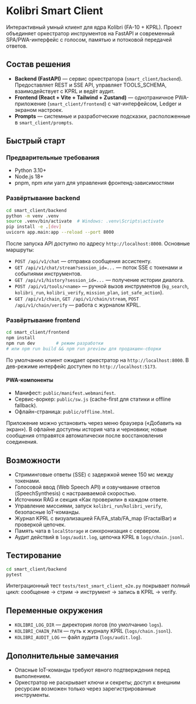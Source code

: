 # Kolibri Smart Client

Интерактивный умный клиент для ядра Kolibri (FA-10 + KPRL). Проект объединяет оркестратор инструментов на FastAPI и современный SPA/PWA-интерфейс с голосом, памятью и потоковой передачей ответов.

## Состав решения

- **Backend (FastAPI)** — сервис оркестратора (`smart_client/backend`). Предоставляет REST и SSE API, управляет TOOLS_SCHEMA, взаимодействует с KPRL и ведёт аудит.
- **Frontend (React + Vite + Tailwind + Zustand)** — однотраничное PWA-приложение (`smart_client/frontend`) с чат-интерфейсом, Ledger и экраном настроек.
- **Prompts** — системные и разработческие подсказки, расположенные в `smart_client/prompts`.

## Быстрый старт

### Предварительные требования

- Python 3.10+
- Node.js 18+
- pnpm, npm или yarn для управления фронтенд-зависимостями

### Развёртывание backend

```bash
cd smart_client/backend
python -m venv .venv
source .venv/bin/activate  # Windows: .venv\Scripts\activate
pip install -e .[dev]
uvicorn app.main:app --reload --port 8000
```

После запуска API доступно по адресу `http://localhost:8000`. Основные маршруты:

- `POST /api/v1/chat` — отправка сообщения ассистенту.
- `GET /api/v1/chat/stream?session_id=...` — поток SSE с токенами и событиями инструментов.
- `GET /api/v1/history?session_id=...` — получение истории диалога.
- `POST /api/v1/tools/<name>` — ручной вызов инструментов (`kg_search`, `kolibri_run`, `kolibri_verify`, `mission_plan`, `iot_safe_action`).
- `GET /api/v1/chain`, `GET /api/v1/chain/stream`, `POST /api/v1/chain/verify` — работа с журналом KPRL.

### Развёртывание frontend

```bash
cd smart_client/frontend
npm install
npm run dev        # режим разработки
# или npm run build && npm run preview для продакшен-сборки
```

По умолчанию клиент ожидает оркестратор на `http://localhost:8000`. В дев-режиме интерфейс доступен по `http://localhost:5173`.

#### PWA-компоненты

- Манифест: `public/manifest.webmanifest`.
- Сервис-воркер: `public/sw.js` (cache-first для статики и offline fallback).
- Офлайн-страница: `public/offline.html`.

Приложение можно установить через меню браузера («Добавить на экран»). В офлайне доступны история чата и черновики; новые сообщения отправятся автоматически после восстановления соединения.

## Возможности

- Стриминговые ответы (SSE) с задержкой менее 150 мс между токенами.
- Голосовой ввод (Web Speech API) и озвучивание ответов (SpeechSynthesis) с настраиваемой скоростью.
- Источники RAG и секция «Как проверили» в каждом ответе.
- Управление миссиями, запуск `kolibri_run`/`kolibri_verify`, безопасные IoT-команды.
- Журнал KPRL с визуализацией FA/FA_stab/FA_map (FractalBar) и проверкой цепочек.
- Память чата в `localStorage` и синхронизация с сервером.
- Аудит действий в `logs/audit.log`, цепочка KPRL в `logs/chain.jsonl`.

## Тестирование

```bash
cd smart_client/backend
pytest
```

Интеграционный тест `tests/test_smart_client_e2e.py` покрывает полный цикл: сообщение → стрим → инструмент → запись в KPRL → verify.

## Переменные окружения

- `KOLIBRI_LOG_DIR` — директория логов (по умолчанию `logs`).
- `KOLIBRI_CHAIN_PATH` — путь к журналу KPRL (`logs/chain.jsonl`).
- `KOLIBRI_AUDIT_LOG` — файл аудита (`logs/audit.log`).

## Дополнительные замечания

- Опасные IoT-команды требуют явного подтверждения перед выполнением.
- Оркестратор не раскрывает ключи и секреты; доступ к внешним ресурсам возможен только через зарегистрированные инструменты.
